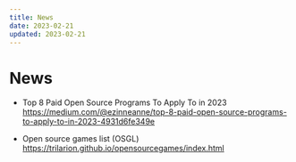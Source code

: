 ```yaml
---
title: News
date: 2023-02-21
updated: 2023-02-21
---
```

# News

- Top 8 Paid Open Source Programs To Apply To in 2023
https://medium.com/@ezinneanne/top-8-paid-open-source-programs-to-apply-to-in-2023-4931d6fe349e

- Open source games list (OSGL)
https://trilarion.github.io/opensourcegames/index.html


